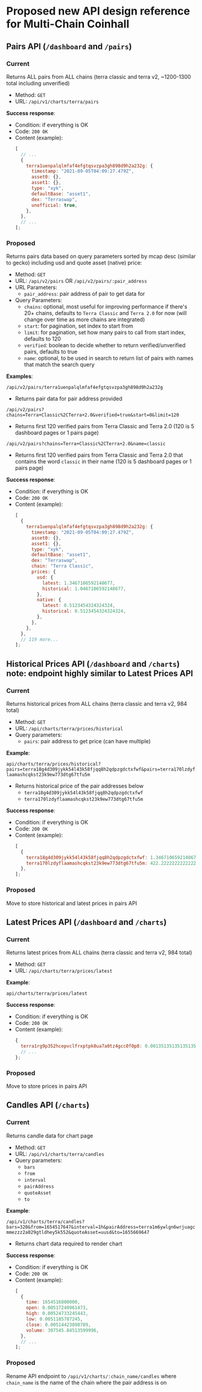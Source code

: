 # Proposed new API design reference for Multi-Chain Coinhall

## Pairs API (`/dashboard` and `/pairs`)

### Current

Returns ALL pairs from ALL chains (terra classic and terra v2, ~1200-1300 total including unverified)

- Method: `GET`
- URL: `/api/v1/charts/terra/pairs`

**Success response**:

- Condition: if everything is OK
- Code: `200 OK`
- Content (example):
  ```js
  [
    // ...
    {
      terra1uenpalqlmfaf4efgtqsvzpa3gh898d9h2a232g: {
        timestamp: "2021-09-05T04:09:27.479Z",
        asset0: {},
        asset1: {},
        type: "xyk",
        defaultBase: "asset1",
        dex: "Terraswap",
        unofficial: true,
      },
    },
    // ...
  ];
  ```

### Proposed

Returns pairs data based on query parameters sorted by mcap desc (similar to gecko) including usd and quote asset (native) price:

- Method: `GET`
- URL: `/api/v2/pairs` OR `/api/v2/pairs/:pair_address`
- URL Parameters:
  - `pair_address`: pair address of pair to get data for
- Query Parameters:
  - `chains`: optional, most useful for improving performance if there's 20+ chains, defaults to `Terra Classic` and `Terra 2.0` for now (will change over time as more chains are integrated)
  - `start`: for pagination, set index to start from
  - `limit`: for pagination, set how many pairs to call from start index, defaults to 120
  - `verified`: boolean to decide whether to return verified/unverified pairs, defaults to true
  - `name`: optional, to be used in search to return list of pairs with names that match the search query

**Examples**:

`/api/v2/pairs/terra1uenpalqlmfaf4efgtqsvzpa3gh898d9h2a232g`

- Returns pair data for pair address provided

`/api/v2/pairs?chains=Terra+Classic%2CTerra+2.0&verified=true&start=0&limit=120`

- Returns first 120 verified pairs from Terra Classic and Terra 2.0 (120 is 5 dashboard pages or 1 pairs page)

`/api/v2/pairs?chains=Terra+Classic%2CTerra+2.0&name=classic`

- Returns first 120 verified pairs from Terra Classic and Terra 2.0 that contains the word `classic` in their name (120 is 5 dashboard pages or 1 pairs page)

**Success response**:

- Condition: if everything is OK
- Code: `200 OK`
- Content (example):
  ```js
  [
    {
      terra1uenpalqlmfaf4efgtqsvzpa3gh898d9h2a232g: {
        timestamp: "2021-09-05T04:09:27.479Z",
        asset0: {},
        asset1: {},
        type: "xyk",
        defaultBase: "asset1",
        dex: "Terraswap",
        chain: "Terra Classic",
        prices: {
          usd: {
            latest: 1.3467106592148677,
            historical: 1.0467106592148677,
          },
          native: {
            latest: 0.5123454324324324,
            historical: 0.5123454324324324,
          },
        },
      },
    },
    // 119 more...
  ];
  ```

## Historical Prices API (`/dashboard` and `/charts`) note: endpoint highly similar to Latest Prices API

### Current

Returns historical prices from ALL chains (terra classic and terra v2, 984 total)

- Method: `GET`
- URL: `/api/charts/terra/prices/historical`
- Query parameters:
  - `pairs`: pair address to get price (can have multiple)

**Example**:

`api/charts/terra/prices/historical?pairs=terra18g4d309jykk54l43k58fjqq8h2qdpzgdctxfwf&pairs=terra170lzdyflaamashcqkst23k9ew773dtg67tfu5m`

- Returns historical price of the pair addresses below
  - `terra18g4d309jykk54l43k58fjqq8h2qdpzgdctxfwf`
  - `terra170lzdyflaamashcqkst23k9ew773dtg67tfu5m`

**Success response**:

- Condition: if everything is OK
- Code: `200 OK`
- Content (example):
  ```js
  [
    {
      terra18g4d309jykk54l43k58fjqq8h2qdpzgdctxfwf: 1.3467106592148677,
      terra170lzdyflaamashcqkst23k9ew773dtg67tfu5m: 422.22222222222223,
    },
  ];
  ```

### Proposed

Move to store historical and latest prices in pairs API

## Latest Prices API (`/dashboard` and `/charts`)

### Current

Returns latest prices from ALL chains (terra classic and terra v2, 984 total)

- Method: `GET`
- URL: `/api/charts/terra/prices/latest`

**Example**:

`api/charts/terra/prices/latest`

**Success response**:

- Condition: if everything is OK
- Code: `200 OK`
- Content (example):
  ```js
  {
    terra1rg9p352hcepvclfrxptpk0ua7a0tz4gcc0f0p8: 0.0013513513513513514,
    // ...
  };
  ```

### Proposed

Move to store prices in pairs API

## Candles API (`/charts`)

### Current

Returns candle data for chart page

- Method: `GET`
- URL: `/api/v1/charts/terra/candles`
- Query parameters:
  - `bars`
  - `from`
  - `interval`
  - `pairAddress`
  - `quoteAsset`
  - `to`

**Example**:

`/api/v1/charts/terra/candles?bars=320&from=1654517647&interval=1h&pairAddress=terra1m6ywlgn6wrjuagcmmezzz2a029gtldhey5k552&quoteAsset=uusd&to=1655669647`

- Returns chart data required to render chart

**Success response**:

- Condition: if everything is OK
- Code: `200 OK`
- Content (example):
  ```js
  [
    {
      time: 1654516800000,
      open: 0.00517249961473,
      high: 0.00524733245443,
      low: 0.0051185787245,
      close: 0.00514423898789,
      volume: 307545.84513599996,
    },
    // ...
  ];
  ```

### Proposed

Rename API endpoint to `/api/v1/charts/:chain_name/candles` where `chain_name` is the name of the chain where the pair address is on
